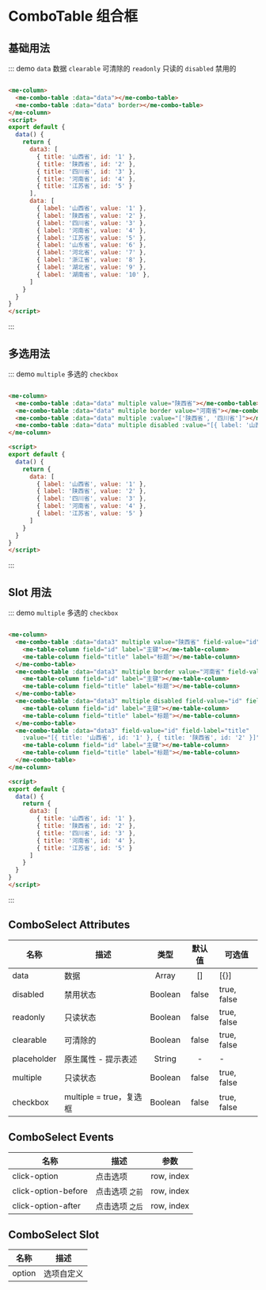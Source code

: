 
# ComboTable 组合框

## 基础用法
::: demo `data` 数据 `clearable` 可清除的 `readonly` 只读的 `disabled` 禁用的
```html

<me-column>
  <me-combo-table :data="data"></me-combo-table>
  <me-combo-table :data="data" border></me-combo-table>
</me-column>
<script>
export default {
  data() {
    return {
      data3: [
        { title: '山西省', id: '1' },
        { title: '陕西省', id: '2' },
        { title: '四川省', id: '3' },
        { title: '河南省', id: '4' },
        { title: '江苏省', id: '5' }
      ],
      data: [
        { label: '山西省', value: '1' },
        { label: '陕西省', value: '2' },
        { label: '四川省', value: '3' },
        { label: '河南省', value: '4' },
        { label: '江苏省', value: '5' },
        { label: '山东省', value: '6' },
        { label: '河北省', value: '7' },
        { label: '浙江省', value: '8' },
        { label: '湖北省', value: '9' },
        { label: '湖南省', value: '10' },
      ]
    }
  }
}
</script>
```
:::

## 多选用法
::: demo `multiple` 多选的 `checkbox`
```html

<me-column>
  <me-combo-table :data="data" multiple value="陕西省"></me-combo-table>
  <me-combo-table :data="data" multiple border value="河南省"></me-combo-table>
  <me-combo-table :data="data" multiple :value="['陕西省', '四川省']"></me-combo-table>
  <me-combo-table :data="data" multiple disabled :value="[{ label: '山西省', value: '1' }, { label: '陕西省', value: '2' }]"></me-combo-table>
</me-column>

<script>
export default {
  data() {
    return {
      data: [
        { label: '山西省', value: '1' },
        { label: '陕西省', value: '2' },
        { label: '四川省', value: '3' },
        { label: '河南省', value: '4' },
        { label: '江苏省', value: '5' }
      ]
    }
  }
}
</script>
```
:::


## Slot 用法
::: demo `multiple` 多选的 `checkbox`
```html

<me-column>
  <me-combo-table :data="data3" multiple value="陕西省" field-value="id" field-label="title">
    <me-table-column field="id" label="主键"></me-table-column>
    <me-table-column field="title" label="标题"></me-table-column>
  </me-combo-table>
  <me-combo-table :data="data3" multiple border value="河南省" field-value="id" field-label="title">
    <me-table-column field="id" label="主键"></me-table-column>
    <me-table-column field="title" label="标题"></me-table-column>
  </me-combo-table>
  <me-combo-table :data="data3" multiple disabled field-value="id" field-label="title" :value="['陕西省', '四川省']" >
    <me-table-column field="id" label="主键"></me-table-column>
    <me-table-column field="title" label="标题"></me-table-column>
  </me-combo-table>
  <me-combo-table :data="data3" field-value="id" field-label="title"
    :value="[{ title: '山西省', id: '1' }, { title: '陕西省', id: '2' }]">
    <me-table-column field="id" label="主键"></me-table-column>
    <me-table-column field="title" label="标题"></me-table-column>
  </me-combo-table>
</me-column>

<script>
export default {
  data() {
    return {
      data3: [
        { title: '山西省', id: '1' },
        { title: '陕西省', id: '2' },
        { title: '四川省', id: '3' },
        { title: '河南省', id: '4' },
        { title: '江苏省', id: '5' }
      ]
    }
  }
}
</script>
```
:::


## ComboSelect Attributes
| 名称        | 描述                    |  类型   | 默认值 | 可选值      |
| ----------- | ----------------------- | :-----: | :----: | ----------- |
| data        | 数据                    |  Array  |   []   | [{}]        |
| disabled    | 禁用状态                | Boolean | false  | true, false |
| readonly    | 只读状态                | Boolean | false  | true, false |
| clearable   | 可清除的                | Boolean | false  | true, false |
| placeholder | 原生属性 - 提示表述     | String  |   -    | -           |
| multiple    | 只读状态                | Boolean | false  | true, false |
| checkbox    | multiple = true，复选框 | Boolean | false  | true, false |

## ComboSelect Events
| 名称                | 描述            |    参数    |
| ------------------- | --------------- | :--------: |
| click-option        | 点击选项        | row, index |
| click-option-before | 点击选项 `之前` | row, index |
| click-option-after  | 点击选项 `之后` | row, index |

## ComboSelect Slot
| 名称   | 描述       |
| ------ | ---------- |
| option | 选项自定义 |